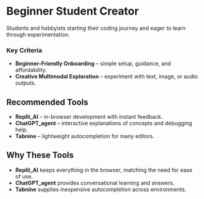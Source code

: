 # Beginner Student Creator

Students and hobbyists starting their coding journey and eager to learn through experimentation.

### Key Criteria
- **Beginner-Friendly Onboarding** – simple setup, guidance, and affordability.
- **Creative Multimodal Exploration** – experiment with text, image, or audio outputs.

## Recommended Tools
 - **Replit_AI** – in-browser development with instant feedback.
 - **ChatGPT_agent** – interactive explanations of concepts and debugging help.
 - **Tabnine** – lightweight autocompletion for many editors.

## Why These Tools
 - **Replit_AI** keeps everything in the browser, matching the need for ease of use.
 - **ChatGPT_agent** provides conversational learning and answers.
 - **Tabnine** supplies inexpensive autocompletion across environments.
